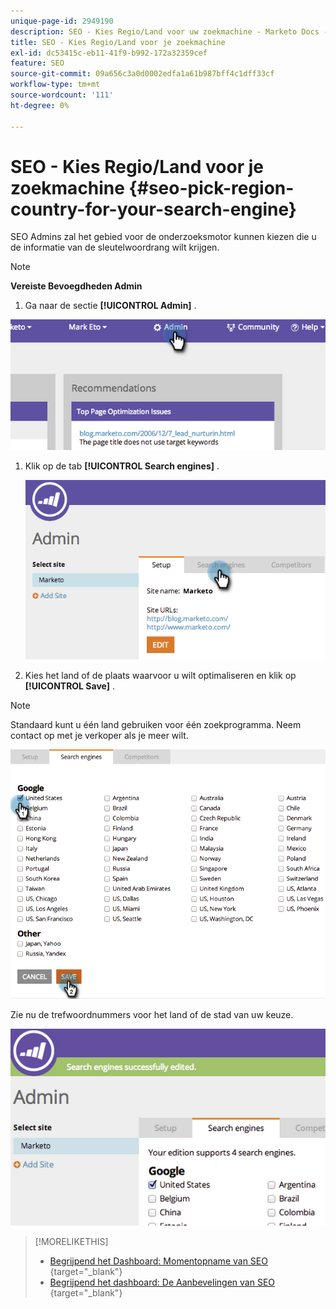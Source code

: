 ```yaml
---
unique-page-id: 2949190
description: SEO - Kies Regio/Land voor uw zoekmachine - Marketo Docs - Productdocumentatie
title: SEO - Kies Regio/Land voor je zoekmachine
exl-id: dc53415c-eb11-41f9-b992-172a32359cef
feature: SEO
source-git-commit: 09a656c3a0d0002edfa1a61b987bff4c1dff33cf
workflow-type: tm+mt
source-wordcount: '111'
ht-degree: 0%

---
```


# SEO - Kies Regio/Land voor je zoekmachine {#seo-pick-region-country-for-your-search-engine}

SEO Admins zal het gebied voor de onderzoeksmotor kunnen kiezen die u de informatie van de sleutelwoordrang wilt krijgen.

>[!NOTE]
>
>**Vereiste Bevoegdheden Admin**

1. Ga naar de sectie **[!UICONTROL Admin]** .

![](assets/image2014-9-17-21-3a6-3a43.png)

1. Klik op de tab **[!UICONTROL Search engines]** .

   ![](assets/image2014-9-17-21-3a7-3a25.png)

1. Kies het land of de plaats waarvoor u wilt optimaliseren en klik op **[!UICONTROL Save]** .

>[!NOTE]
>
>Standaard kunt u één land gebruiken voor één zoekprogramma. Neem contact op met je verkoper als je meer wilt.

![](assets/image2014-9-17-21-3a8-3a8.png)

Zie nu de trefwoordnummers voor het land of de stad van uw keuze.

![](assets/image2014-9-17-21-3a8-3a15.png)

>[!MORELIKETHIS]
>
>* [&#x200B; Begrijpend het Dashboard: Momentopname van SEO &#x200B;](/help/marketo/product-docs/additional-apps/seo/understanding-seo/understanding-the-seo-dashboard-seo-snapshot.md){target="_blank"}
>* [&#x200B; Begrijpend het dashboard: De Aanbevelingen van SEO &#x200B;](/help/marketo/product-docs/additional-apps/seo/understanding-seo/understanding-the-seo-dashboard-seo-recommendations.md){target="_blank"}
